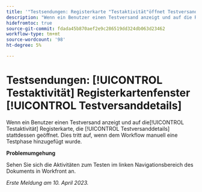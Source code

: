 ```yaml
---
title: '"Testsendungen: Registerkarte "Testaktivität"öffnet Testversanddetails"'
description: "Wenn ein Benutzer einen Testversand anzeigt und auf die Registerkarte Testversand-Aktivität klickt, wird stattdessen die Registerkarte Testversand-Details geöffnet. Dies tritt auf, wenn dem Workflow manuell eine Testphase hinzugefügt wurde."
hidefromtoc: true
source-git-commit: fdada45b870aef2e9c286519dd324db063d23462
workflow-type: tm+mt
source-wordcount: '98'
ht-degree: 5%

---
```



# Testsendungen: [!UICONTROL Testaktivität] Registerkartenfenster [!UICONTROL Testversanddetails]

<!--This article is on WF and WFP TOCs-->

Wenn ein Benutzer einen Testversand anzeigt und auf die[!UICONTROL Testaktivität] Registerkarte, die [!UICONTROL Testversanddetails] stattdessen geöffnet. Dies tritt auf, wenn dem Workflow manuell eine Testphase hinzugefügt wurde.

**Problemumgehung**

Sehen Sie sich die Aktivitäten zum Testen im linken Navigationsbereich des Dokuments in Workfront an.

_Erste Meldung am 10. April 2023._

